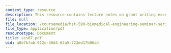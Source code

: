 ```yaml
---
content_type: resource
description: This resource contains lecture notes on grant writing essentials.
file: null
file_location: /coursemedia/hst-590-biomedical-engineering-seminar-series-developing-professional-skills-fall-2006/a0e7bfab912c36d462a5723ed17b06ad_ses07.pdf
file_type: application/pdf
resourcetype: Document
title: ses07.pdf
uid: a0e7bfab-912c-36d4-62a5-723ed17b06ad
---
```

